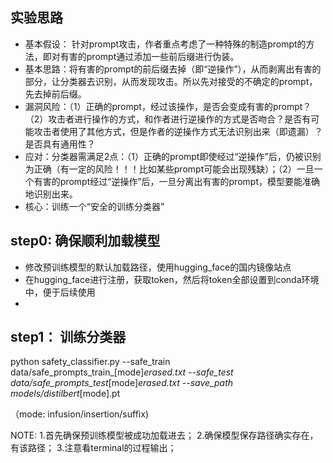 ## 实验思路
- 基本假设： 针对prompt攻击，作者重点考虑了一种特殊的制造prompt的方法，即对有害的prompt通过添加一些前后缀进行伪装。
- 基本思路：将有害的prompt的前后缀去掉（即“逆操作”），从而剥离出有害的部分，让分类器去识别，从而发现攻击。所以先对接受的不确定的prompt，先去掉前后缀。
- 漏洞风险：（1）正确的prompt，经过该操作，是否会变成有害的prompt？（2）攻击者进行操作的方式，和作者进行逆操作的方式是否吻合？是否有可能攻击者使用了其他方式，但是作者的逆操作方式无法识别出来（即遗漏）？是否具有通用性？
- 应对：分类器需满足2点：（1）正确的prompt即使经过“逆操作”后，仍被识别为正确（有一定的风险！！！比如某些prompt可能会出现残缺）；（2）一旦一个有害的prompt经过“逆操作”后，一旦分离出有害的prompt，模型要能准确地识别出来。
- 核心：训练一个“安全的训练分类器”


## step0: 确保顺利加载模型
- 修改预训练模型的默认加载路径，使用hugging_face的国内镜像站点
- 在hugging_face进行注册，获取token，然后将token全部设置到conda环境中，便于后续使用
- 







## step1： 训练分类器
python safety_classifier.py 
--safe_train data/safe_prompts_train_[mode]_erased.txt --safe_test data/safe_prompts_test_[mode]_erased.txt --save_path models/distilbert_[mode].pt

（mode: infusion/insertion/suffix)

NOTE:
1.首先确保预训练模型被成功加载进去；
2.确保模型保存路径确实存在，有该路径；
3.注意看terminal的过程输出；